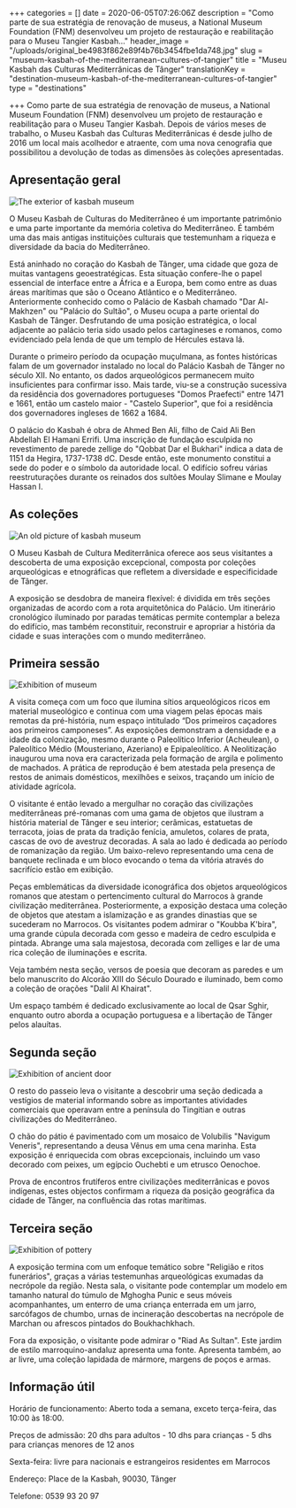 +++
categories = []
date = 2020-06-05T07:26:06Z
description = "Como parte de sua estratégia de renovação de museus, a National Museum Foundation (FNM) desenvolveu um projeto de restauração e reabilitação para o Museu Tangier Kasbah..."
header_image = "/uploads/original_be4983f862e89f4b76b3454fbe1da748.jpg"
slug = "museum-kasbah-of-the-mediterranean-cultures-of-tangier"
title = "Museu Kasbah das Culturas Mediterrânicas de Tânger"
translationKey = "destination-museum-kasbah-of-the-mediterranean-cultures-of-tangier"
type = "destinations"

+++
Como parte de sua estratégia de renovação de museus, a National Museum Foundation (FNM) desenvolveu um projeto de restauração e reabilitação para o Museu Tangier Kasbah. Depois de vários meses de trabalho, o Museu Kasbah das Culturas Mediterrânicas é desde julho de 2016 um local mais acolhedor e atraente, com uma nova cenografia que possibilitou a devolução de todas as dimensões às coleções apresentadas.

## **Apresentação geral**

![The exterior of kasbah museum](/uploads/1600px-Muse%CC%81e_de_la_Casbah.jpg "The exterior of kasbah museum")

O Museu Kasbah de Culturas do Mediterrâneo é um importante patrimônio e uma parte importante da memória coletiva do Mediterrâneo. É também uma das mais antigas instituições culturais que testemunham a riqueza e diversidade da bacia do Mediterrâneo.

Está aninhado no coração do Kasbah de Tânger, uma cidade que goza de muitas vantagens geoestratégicas. Esta situação confere-lhe o papel essencial de interface entre a África e a Europa, bem como entre as duas áreas marítimas que são o Oceano Atlântico e o Mediterrâneo. Anteriormente conhecido como o Palácio de Kasbah chamado "Dar Al-Makhzen" ou "Palácio do Sultão", o Museu ocupa a parte oriental do Kasbah de Tânger. Desfrutando de uma posição estratégica, o local adjacente ao palácio teria sido usado pelos cartagineses e romanos, como evidenciado pela lenda de que um templo de Hércules estava lá.

Durante o primeiro período da ocupação muçulmana, as fontes históricas falam de um governador instalado no local do Palácio Kasbah de Tânger no século XII. No entanto, os dados arqueológicos permanecem muito insuficientes para confirmar isso. Mais tarde, viu-se a construção sucessiva da residência dos governadores portugueses "Domos Praefecti" entre 1471 e 1661, então um castelo maior - "Castelo Superior", que foi a residência dos governadores ingleses de 1662 a 1684.

O palácio do Kasbah é obra de Ahmed Ben Ali, filho de Caid Ali Ben Abdellah El Hamani Errifi. Uma inscrição de fundação esculpida no revestimento de parede zellige do "Qobbat Dar el Bukhari" indica a data de 1151 da Hegira, 1737-1738 dC. Desde então, este monumento constitui a sede do poder e o símbolo da autoridade local. O edifício sofreu várias reestruturações durante os reinados dos sultões Moulay Slimane e Moulay Hassan I.

## **As coleções**

![An old picture of kasbah museum](/uploads/th.jpeg "An old picture of kasbah museum")

O Museu Kasbah de Cultura Mediterrânica oferece aos seus visitantes a descoberta de uma exposição excepcional, composta por coleções arqueológicas e etnográficas que refletem a diversidade e especificidade de Tânger.

A exposição se desdobra de maneira flexível: é dividida em três seções organizadas de acordo com a rota arquitetônica do Palácio. Um itinerário cronológico iluminado por paradas temáticas permite contemplar a beleza do edifício, mas também reconstituir, reconstruir e apropriar a história da cidade e suas interações com o mundo mediterrâneo.

## **Primeira sessão**

![Exhibition of museum](/uploads/48388518762_bd3f7be064_b.jpg)

A visita começa com um foco que ilumina sítios arqueológicos ricos em material museológico e continua com uma viagem pelas épocas mais remotas da pré-história, num espaço intitulado “Dos primeiros caçadores aos primeiros camponeses”. As exposições demonstram a densidade e a idade da colonização, mesmo durante o Paleolítico Inferior (Acheulean), o Paleolítico Médio (Mousteriano, Azeriano) e Epipaleolítico. A Neolitização inaugurou uma nova era caracterizada pela formação de argila e polimento de machados. A prática de reprodução é bem atestada pela presença de restos de animais domésticos, mexilhões e seixos, traçando um início de atividade agrícola.

O visitante é então levado a mergulhar no coração das civilizações mediterrâneas pré-romanas com uma gama de objetos que ilustram a história material de Tânger e seu interior; cerâmicas, estatuetas de terracota, joias de prata da tradição fenícia, amuletos, colares de prata, cascas de ovo de avestruz decoradas. A sala ao lado é dedicada ao período de romanização da região. Um baixo-relevo representando uma cena de banquete reclinada e um bloco evocando o tema da vitória através do sacrifício estão em exibição.

Peças emblemáticas da diversidade iconográfica dos objetos arqueológicos romanos que atestam o pertencimento cultural do Marrocos à grande civilização mediterrânea. Posteriormente, a exposição destaca uma coleção de objetos que atestam a islamização e as grandes dinastias que se sucederam no Marrocos. Os visitantes podem admirar o "Koubba K'bira", uma grande cúpula decorada com gesso e madeira de cedro esculpida e pintada. Abrange uma sala majestosa, decorada com zelliges e lar de uma rica coleção de iluminações e escrita.

Veja também nesta seção, versos de poesia que decoram as paredes e um belo manuscrito do Alcorão XIII do Século Dourado e iluminado, bem como a coleção de orações "Dalil Al Khairat".

Um espaço também é dedicado exclusivamente ao local de Qsar Sghir, enquanto outro aborda a ocupação portuguesa e a libertação de Tânger pelos alauítas.

## **Segunda seção**

![Exhibition of ancient door ](/uploads/800px-Tangier_city_museum_9.jpg "Exhibition of ancient door ")

O resto do passeio leva o visitante a descobrir uma seção dedicada a vestígios de material informando sobre as importantes atividades comerciais que operavam entre a península do Tingitian e outras civilizações do Mediterrâneo.

O chão do pátio é pavimentado com um mosaico de Volubilis "Navigum Veneris", representando a deusa Vênus em uma cena marinha. Esta exposição é enriquecida com obras excepcionais, incluindo um vaso decorado com peixes, um egípcio Ouchebti e um etrusco Oenochoe.

Prova de encontros frutíferos entre civilizações mediterrânicas e povos indígenas, estes objectos confirmam a riqueza da posição geográfica da cidade de Tânger, na confluência das rotas marítimas.

## **Terceira seção**

![Exhibition of pottery](/uploads/craft-tradition-wheel-wood.jpg "Exhibition of pottery")

A exposição termina com um enfoque temático sobre "Religião e ritos funerários", graças a várias testemunhas arqueológicas exumadas da necrópole da região. Nesta sala, o visitante pode contemplar um modelo em tamanho natural do túmulo de Mghogha Punic e seus móveis acompanhantes, um enterro de uma criança enterrada em um jarro, sarcófagos de chumbo, urnas de incineração descobertas na necrópole de Marchan ou afrescos pintados do Boukhachkhach.

Fora da exposição, o visitante pode admirar o "Riad As Sultan". Este jardim de estilo marroquino-andaluz apresenta uma fonte. Apresenta também, ao ar livre, uma coleção lapidada de mármore, margens de poços e armas.

## **Informação útil**

Horário de funcionamento: Aberto toda a semana, exceto terça-feira, das 10:00 às 18:00.

Preços de admissão: 20 dhs para adultos - 10 dhs para crianças - 5 dhs para crianças menores de 12 anos

Sexta-feira: livre para nacionais e estrangeiros residentes em Marrocos

Endereço: Place de la Kasbah, 90030, Tânger

Telefone: 0539 93 20 97